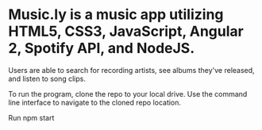 # Music.ly is a music app utilizing HTML5, CSS3, JavaScript, Angular 2, Spotify API, and NodeJS.

Users are able to search for recording artists, see albums they've released, and listen to song clips.

To run the program, clone the repo to your local drive.
Use the command line interface to navigate to the cloned repo location.

Run npm start